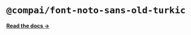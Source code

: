 # `@compai/font-noto-sans-old-turkic`

[**Read the docs &rarr;**](https://components.ai/docs/typefaces/noto-sans-old-turkic)
